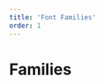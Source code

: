 ```yaml
---
title: 'Font Families'
order: 1
---
```


# Families

<preview path="src/pages/Foundations/Typography/FontFamilies/previews/font-families"></pattern>
